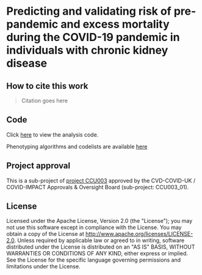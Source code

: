 # Predicting and validating risk of pre-pandemic and excess mortality during the COVID-19 pandemic in individuals with chronic kidney disease

## How to cite this work
> Citation goes here

## Code

Click [here](https://github.com/BHFDSC/CCU003_01/tree/main/code) to view the analysis code.

Phenotyping algorithms and codelists are available [here](https://github.com/BHFDSC/CCU003_01/tree/main/phenotypes)

## Project approval

This is a sub-project of [project CCU003](https://github.com/BHFDSC/CCU003) approved by the CVD-COVID-UK / COVID-IMPACT Approvals & Oversight Board (sub-project: CCU003_01).

## License

Licensed under the Apache License, Version 2.0 (the "License"); you may not use this software except in compliance with the License. You may obtain a copy of the License at http://www.apache.org/licenses/LICENSE-2.0. Unless required by applicable law or agreed to in writing, software distributed under the License is distributed on an "AS IS" BASIS, WITHOUT WARRANTIES OR CONDITIONS OF ANY KIND, either express or implied. See the License for the specific language governing permissions and limitations under the License.
